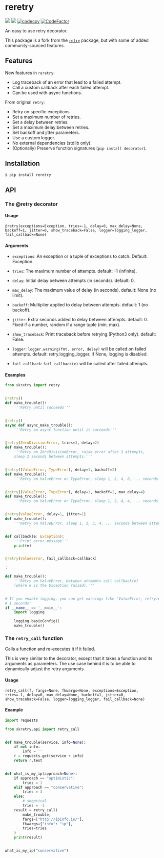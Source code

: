 # reretry

![](https://img.shields.io/pypi/dm/reretry.svg)
![](https://github.com/leshchenko1979/reretry/workflows/build/badge.svg)
[![codecov](https://codecov.io/gh/leshchenko1979/reretry/branch/master/graph/badge.svg)](https://codecov.io/gh/leshchenko1979/reretry)
[![CodeFactor](https://www.codefactor.io/repository/github/leshchenko1979/reretry/badge)](https://www.codefactor.io/repository/github/leshchenko1979/reretry)

An easy to use retry decorator.

This package is a fork from the [`retry`](https://github.com/invl/retry) package, but with some of added community-sourced features.


## Features

New features in `reretry`:
- Log traceback of an error that lead to a failed attempt.
- Call a custom callback after each failed attempt.
- Can be used with async functions.

From original `retry`:
- Retry on specific exceptions.
- Set a maximum number of retries.
- Set a delay between retries.
- Set a maximum delay between retries.
- Set backoff and jitter parameters.
- Use a custom logger.
- No external dependencies (stdlib only).
- (Optionally) Preserve function signatures (`pip install decorator`).


## Installation

```bash
$ pip install reretry
```

## API
### The @retry decorator

#### Usage
`@retry(exceptions=Exception, tries=-1, delay=0, max_delay=None, backoff=1, jitter=0, show_traceback=False, logger=logging_logger, fail_callback=None)`

#### Arguments
- `exceptions`: An exception or a tuple of exceptions to catch. Default: Exception.

- `tries`: The maximum number of attempts. default: -1 (infinite).

- `delay`: Initial delay between attempts (in seconds). default: 0.

- `max_delay`: The maximum value of delay (in seconds). default: None (no limit).

- `backoff`: Multiplier applied to delay between attempts. default: 1 (no backoff).

- `jitter`: Extra seconds added to delay between attempts. default: 0. Fixed if a number, random if a range tuple (min, max).

- `show_traceback`: Print traceback before retrying (Python3 only). default: False.

- `logger`: `logger.warning(fmt, error, delay)` will be called on failed attempts. default: retry.logging_logger. if None, logging is disabled.

- `fail_callback`: `fail_callback(e)` will be called after failed attempts.


#### Examples

```python
from skretry import retry


@retry()
def make_trouble():
    '''Retry until succeeds'''


@retry()
async def async_make_trouble():
    '''Retry an async function until it succeeds'''


@retry(ZeroDivisionError, tries=3, delay=2)
def make_trouble():
    '''Retry on ZeroDivisionError, raise error after 3 attempts,
    sleep 2 seconds between attempts.'''


@retry((ValueError, TypeError), delay=1, backoff=2)
def make_trouble():
    '''Retry on ValueError or TypeError, sleep 1, 2, 4, 8, ... seconds between attempts.'''


@retry((ValueError, TypeError), delay=1, backoff=2, max_delay=4)
def make_trouble():
    '''Retry on ValueError or TypeError, sleep 1, 2, 4, 4, ... seconds between attempts.'''


@retry(ValueError, delay=1, jitter=1)
def make_trouble():
    '''Retry on ValueError, sleep 1, 2, 3, 4, ... seconds between attempts.'''


def callback(e: Exception):
    '''Print error message'''
    print(e)


@retry(ValueError, fail_callback=callback)

:

def make_trouble():
    '''Retry on ValueError, between attempts call callback(e)
    (where e is the Exception raised).'''


# If you enable logging, you can get warnings like 'ValueError, retrying in
# 1 seconds'
if __name__ == '__main__':
    import logging

    logging.basicConfig()
    make_trouble()
```

### The `retry_call` function
Calls a function and re-executes it if it failed.

This is very similar to the decorator, except that it takes a function and its arguments as parameters. The use case behind it is to be able to dynamically adjust the retry arguments.

#### Usage
`retry_call(f, fargs=None, fkwargs=None, exceptions=Exception, tries=-1, delay=0, max_delay=None, backoff=1, jitter=0, show_traceback=False, logger=logging_logger, fail_callback=None)`

#### Example

```python
import requests

from skretry.api import retry_call


def make_trouble(service, info=None):
    if not info:
        info = ''
    r = requests.get(service + info)
    return r.text


def what_is_my_ip(approach=None):
    if approach == "optimistic":
        tries = 1
    elif approach == "conservative":
        tries = 3
    else:
        # skeptical
        tries = -1
    result = retry_call(
        make_trouble,
        fargs=["http://ipinfo.io/"],
        fkwargs={"info": "ip"},
        tries=tries
    )
    print(result)


what_is_my_ip("conservative")
```
